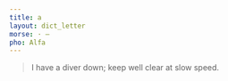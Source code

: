 ```yaml
---
title: a
layout: dict_letter
morse: · ‒ 
pho: Alfa
---
```

> I have a diver down; keep well clear at slow speed.
